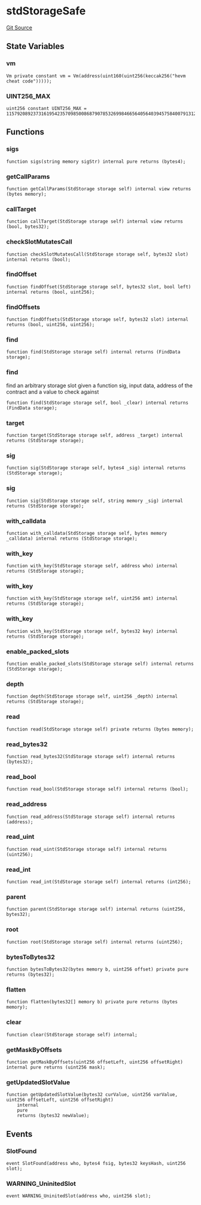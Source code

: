 # stdStorageSafe
[Git Source](https://github.com/dustinstacy/boncurs/blob/8dd3d6e20d7e085dbf2dccdde2c14001616467cf/lib/forge-std/src/StdStorage.sol)


## State Variables
### vm

```solidity
Vm private constant vm = Vm(address(uint160(uint256(keccak256("hevm cheat code")))));
```


### UINT256_MAX

```solidity
uint256 constant UINT256_MAX = 115792089237316195423570985008687907853269984665640564039457584007913129639935;
```


## Functions
### sigs


```solidity
function sigs(string memory sigStr) internal pure returns (bytes4);
```

### getCallParams


```solidity
function getCallParams(StdStorage storage self) internal view returns (bytes memory);
```

### callTarget


```solidity
function callTarget(StdStorage storage self) internal view returns (bool, bytes32);
```

### checkSlotMutatesCall


```solidity
function checkSlotMutatesCall(StdStorage storage self, bytes32 slot) internal returns (bool);
```

### findOffset


```solidity
function findOffset(StdStorage storage self, bytes32 slot, bool left) internal returns (bool, uint256);
```

### findOffsets


```solidity
function findOffsets(StdStorage storage self, bytes32 slot) internal returns (bool, uint256, uint256);
```

### find


```solidity
function find(StdStorage storage self) internal returns (FindData storage);
```

### find

find an arbitrary storage slot given a function sig, input data, address of the contract and a value to check against


```solidity
function find(StdStorage storage self, bool _clear) internal returns (FindData storage);
```

### target


```solidity
function target(StdStorage storage self, address _target) internal returns (StdStorage storage);
```

### sig


```solidity
function sig(StdStorage storage self, bytes4 _sig) internal returns (StdStorage storage);
```

### sig


```solidity
function sig(StdStorage storage self, string memory _sig) internal returns (StdStorage storage);
```

### with_calldata


```solidity
function with_calldata(StdStorage storage self, bytes memory _calldata) internal returns (StdStorage storage);
```

### with_key


```solidity
function with_key(StdStorage storage self, address who) internal returns (StdStorage storage);
```

### with_key


```solidity
function with_key(StdStorage storage self, uint256 amt) internal returns (StdStorage storage);
```

### with_key


```solidity
function with_key(StdStorage storage self, bytes32 key) internal returns (StdStorage storage);
```

### enable_packed_slots


```solidity
function enable_packed_slots(StdStorage storage self) internal returns (StdStorage storage);
```

### depth


```solidity
function depth(StdStorage storage self, uint256 _depth) internal returns (StdStorage storage);
```

### read


```solidity
function read(StdStorage storage self) private returns (bytes memory);
```

### read_bytes32


```solidity
function read_bytes32(StdStorage storage self) internal returns (bytes32);
```

### read_bool


```solidity
function read_bool(StdStorage storage self) internal returns (bool);
```

### read_address


```solidity
function read_address(StdStorage storage self) internal returns (address);
```

### read_uint


```solidity
function read_uint(StdStorage storage self) internal returns (uint256);
```

### read_int


```solidity
function read_int(StdStorage storage self) internal returns (int256);
```

### parent


```solidity
function parent(StdStorage storage self) internal returns (uint256, bytes32);
```

### root


```solidity
function root(StdStorage storage self) internal returns (uint256);
```

### bytesToBytes32


```solidity
function bytesToBytes32(bytes memory b, uint256 offset) private pure returns (bytes32);
```

### flatten


```solidity
function flatten(bytes32[] memory b) private pure returns (bytes memory);
```

### clear


```solidity
function clear(StdStorage storage self) internal;
```

### getMaskByOffsets


```solidity
function getMaskByOffsets(uint256 offsetLeft, uint256 offsetRight) internal pure returns (uint256 mask);
```

### getUpdatedSlotValue


```solidity
function getUpdatedSlotValue(bytes32 curValue, uint256 varValue, uint256 offsetLeft, uint256 offsetRight)
    internal
    pure
    returns (bytes32 newValue);
```

## Events
### SlotFound

```solidity
event SlotFound(address who, bytes4 fsig, bytes32 keysHash, uint256 slot);
```

### WARNING_UninitedSlot

```solidity
event WARNING_UninitedSlot(address who, uint256 slot);
```

